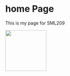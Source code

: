 <H1>home Page</H1>
<p>This is my page for SML209</p>
<img src="https://en.wikipedia.org/wiki/Senyera#/media/File:Senyera_(Pl._Octavi%C3%A0,_S._Cugat_del_Vall%C3%A8s)_01.jpg" style="width:128px;height:128px;"> 

